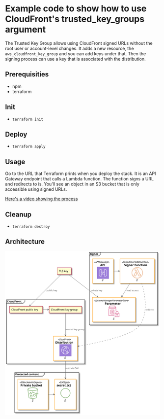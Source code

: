 # Example code to show how to use CloudFront's trusted_key_groups argument

The Trusted Key Group allows using CloudFront signed URLs without the root user or account-level changes. It adds a new resource, the ```aws_cloudfront_key_group```
and you can add keys under that. Then the signing process can use a key that is associated with the distribution.

## Prerequisities

* npm
* terraform

## Init

* ```terraform init```

## Deploy

* ```terraform apply```

## Usage

Go to the URL that Terraform prints when you deploy the stack. It is an API Gateway endpoint that calls a Lambda function. The function signs a URL and redirects
to is. You'll see an object in an S3 bucket that is only accessible using signed URLs.

[Here's a video showing the process](key_group_example_usage.mp4)

## Cleanup

* ```terraform destroy```

## Architecture

![](diagram.svg)
